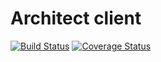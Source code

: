 # Architect client

[![Build Status](https://travis-ci.org/tomkukral/goarchitect.svg?branch=master)](https://travis-ci.org/tomkukral/goarchitect)
[![Coverage Status](https://coveralls.io/repos/github/tomkukral/goarchitect/badge.svg?branch=master)](https://coveralls.io/github/tomkukral/goarchitect?branch=master)
